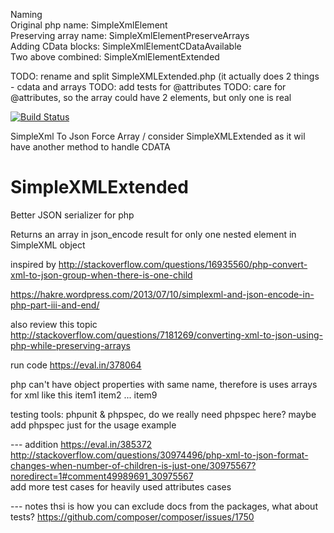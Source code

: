 Naming  
Original php name: SimpleXmlElement  
Preserving array name: SimpleXmlElementPreserveArrays  
Adding CData blocks: SimpleXmlElementCDataAvailable   
Two above combined: SimpleXmlElementExtended


TODO: rename and split SimpleXMLExtended.php (it actually does 2 things - cdata and arrays
TODO: add tests for @attributes
TODO: care for @attributes, so the array could have 2 elements, but only one is real

[![Build Status](https://travis-ci.org/vitr/SimpleXMLExtended.svg?branch=master)](https://travis-ci.org/vitr/SimpleXMLExtended)

SimpleXml To Json Force Array / consider SimpleXMLExtended as it wil have another method to handle CDATA

# SimpleXMLExtended
Better JSON serializer for php

Returns an array in json_encode result for only one nested element in SimpleXML object

inspired by http://stackoverflow.com/questions/16935560/php-convert-xml-to-json-group-when-there-is-one-child

https://hakre.wordpress.com/2013/07/10/simplexml-and-json-encode-in-php-part-iii-and-end/   

also review this topic
http://stackoverflow.com/questions/7181269/converting-xml-to-json-using-php-while-preserving-arrays


run code
https://eval.in/378064

php can't have object properties with same name, therefore is uses arrays for xml like this
<list>
  <node>item1</node>
  <node>item2</node>
  ...
  <node>item9</node>
</list>  

testing tools: phpunit & phpspec, do we really need  phpspec here? maybe add phpspec just for the usage example

--- addition
https://eval.in/385372  
http://stackoverflow.com/questions/30974496/php-xml-to-json-format-changes-when-number-of-children-is-just-one/30975567?noredirect=1#comment49989691_30975567  
add more test cases for heavily used attributes cases   

--- notes
thsi is how you can exclude docs from the packages, what about tests?
https://github.com/composer/composer/issues/1750

